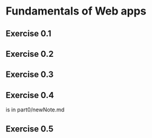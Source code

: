 # Fundamentals of Web apps

## Exercise 0.1

## Exercise 0.2

## Exercise 0.3

## Exercise 0.4

is in part0/newNote.md

## Exercise 0.5
